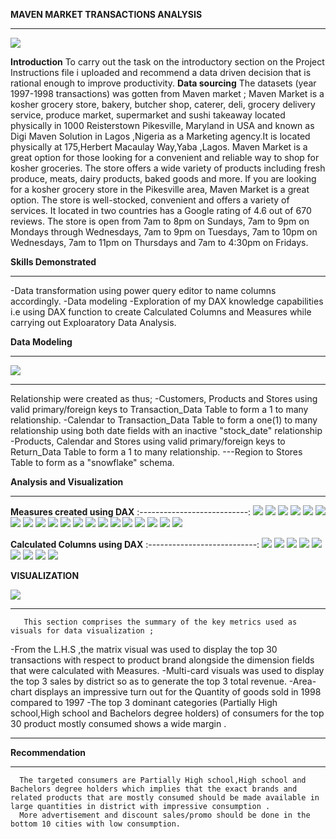 **MAVEN MARKET TRANSACTIONS ANALYSIS**
***
![](maven.jpg)

**Introduction**
To carry out the task on the introductory section on the Project Instructions file i uploaded and recommend a data driven decision that is rational enough to improve productivity.
**Data sourcing**
The datasets (year 1997-1998 transactions) was gotten from Maven market ;
       Maven Market is a kosher grocery store, bakery, butcher shop, caterer, deli, grocery delivery service, produce market, supermarket and sushi takeaway located physically in 1000 Reisterstown Pikesville, Maryland in USA and known as Digi Maven Solution in Lagos ,Nigeria as a Marketing agency.It is located physically at 175,Herbert Macaulay Way,Yaba ,Lagos.
      Maven Market is a great option for those looking for a convenient and reliable way to shop for kosher groceries. The store offers a wide variety of products including fresh produce, meats, dairy products, baked goods and more.
        If you are looking for a kosher grocery store in the Pikesville area, Maven Market is a great option. The store is well-stocked, convenient and offers a variety of services.
        It located in two countries has a Google rating of 4.6 out of 670 reviews. The store is open from 7am to 8pm on Sundays, 7am to 9pm on Mondays through Wednesdays, 7am to 9pm on Tuesdays, 7am to 10pm on Wednesdays, 7am to 11pm on Thursdays and 7am to 4:30pm on Fridays.

 **Skills Demonstrated**
 ***
-Data transformation using power query editor to name columns accordingly.
-Data modeling
-Exploration of my DAX knowledge capabilities i.e using DAX function to create Calculated Columns and Measures while carrying out Exploaratory Data Analysis.

**Data Modeling**
***
![](datamodel.png)
***
Relationship were created as thus;
-Customers, Products and Stores using valid primary/foreign keys to Transaction_Data Table to form a 1 to many relationship.
-Calendar to Transaction_Data Table to form a one(1) to many relationship using both date fields with an inactive "stock_date" relationship
-Products, Calendar and Stores using valid primary/foreign keys to Return_Data Table  to form a 1 to many relationship. ---Region to Stores  Table to form as a "snowflake" schema.

**Analysis and Visualization**
***
**Measures created using DAX**
:---------------------------:
![](60daysrevenue-M1.png)
![](Allreturns-M2.png)
![](Alltransaction-M3.png)
![](Lastmonthprofit-M4.png)
![](LastmonthReturns-M5.png)
![](Lastmonthrevenue-M6.png)
![](Lastmonthtransaction-M7.png)
![](profitmargin-M8.png)
![](Quantityreturn-M9.png)
![](Quantitysold-M10.png)
![](Returnrate-M11.png)
![](revenuetarget-M12.png)
![](totalcost-M13.png)
![](totalprofit-M14.png)
![](totalreturn-M15.png)
![](totalrevenue-M16.png)
![](totaltransaction-M17.png)
![](uniqueproduct-M18.png)
![](weekendtransactions-M19.png)
![](YTDRevenue-M20.png) 

**Calculated Columns using DAX**
:---------------------------:
![](endofmonth-CC.png)
![](weekend-CC.png)
![](currentage-CC.png)
![](houseaddress-CC.png)
![](priority-CC.png)
![](pricetier-CC.png)
![](shortcountry-CC.png)
![](pricetier-CC.png)
![](Yearsince-remodel-CC.png)

**VISUALIZATION**

![](mavendashboard.png)
***

       This section comprises the summary of the key metrics used as visuals for data visualization ;
-From the L.H.S ,the matrix visual was used to display the top 30 transactions with respect to product brand alongside the dimension fields that were calculated with Measures. 
-Multi-card visuals was used to display the top 3 sales by district so as to generate the top 3 total revenue.
-Area-chart displays an impressive turn out for the Quantity of goods sold in 1998 compared to 1997
-The top 3 dominant categories (Partially High school,High school and Bachelors degree holders) of consumers for the top 30 product mostly consumed shows a wide margin .
***
**Recommendation**
***
      The targeted consumers are Partially High school,High school and Bachelors degree holders which implies that the exact brands and  related products that are mostly consumed should be made available in large quantities in district with impressive consumption .
      More advertisement and discount sales/promo should be done in the bottom 10 cities with low consumption. 



